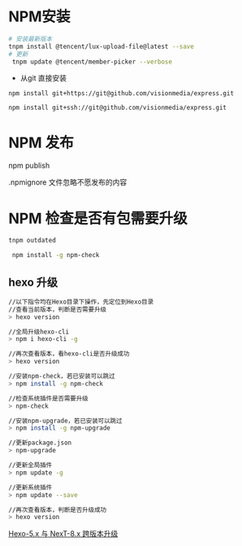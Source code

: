 # NPM安装
```bash
# 安装最新版本
tnpm install @tencent/lux-upload-file@latest --save
# 更新
 tnpm update @tencent/member-picker --verbose
```

- 从git 直接安装
```
npm install git+https://git@github.com/visionmedia/express.git

npm install git+ssh://git@github.com/visionmedia/express.git
```

# NPM 发布
npm publish

.npmignore 文件忽略不愿发布的内容

# NPM 检查是否有包需要升级
```bash
tnpm outdated

 npm install -g npm-check
```



## hexo 升级

```bash 
//以下指令均在Hexo目录下操作，先定位到Hexo目录
//查看当前版本，判断是否需要升级
> hexo version

//全局升级hexo-cli
> npm i hexo-cli -g

//再次查看版本，看hexo-cli是否升级成功
> hexo version

//安装npm-check，若已安装可以跳过
> npm install -g npm-check

//检查系统插件是否需要升级
> npm-check

//安装npm-upgrade，若已安装可以跳过
> npm install -g npm-upgrade

//更新package.json
> npm-upgrade

//更新全局插件
> npm update -g

//更新系统插件
> npm update --save

//再次查看版本，判断是否升级成功
> hexo version
```

[Hexo-5.x 与 NexT-8.x 跨版本升级](https://www.imczw.com/post/tech/hexo5-next8-updated.html)